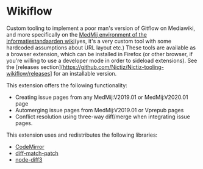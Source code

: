 # Wikiflow

Custom tooling to implement a poor man's version of Gitflow on Mediawiki, and more specifically on the [MedMij environment of the informatiestandaarden wiki](http://informatiestandaarden.nictiz.nl/wiki/MedMij:V2020.01)(yes, it's a very custom tool with some hardcoded assumptions about URL layout etc.) These tools are available as a browser extension, which can be installed in Firefox (or other browser, if you're willing to use a developer mode in order to sideload extensions). See the [releases section](https://github.com/Nictiz/Nictiz-tooling-wikiflow/releases] for an installable version.

This extension offers the following functionality:

* Creating issue pages from any MedMij:V2019.01 or MedMij:V2020.01 page
* Automerging issue pages from MedMij:V2019.01 or Vprepub pages
* Conflict resolution using three-way diff/merge when integrating issue pages.

This extension uses and redistributes the following libraries:

* [CodeMirror](https://codemirror.net/index.html)
* [diff-match-patch](https://github.com/google/diff-match-patch)
* [node-diff3](https://www.npmjs.com/package/node-diff3)